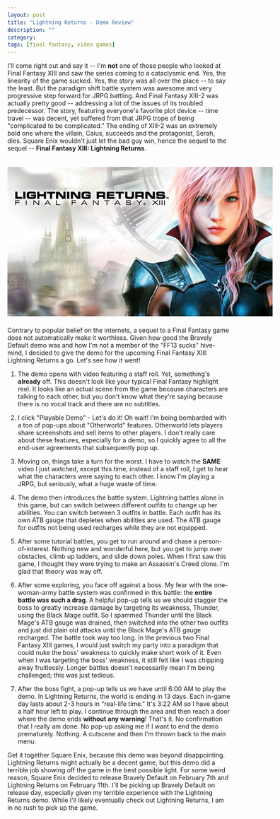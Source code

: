 ```yaml
---
layout: post
title: "Lightning Returns - Demo Review"
description: ""
category: 
tags: [final fantasy, video games]
---
```


I'll come right out and say it -- I'm **not** one of those people who looked at Final Fantasy XIII and saw the series coming to a cataclysmic end. Yes, the linearity of the game sucked. Yes, the story was all over the place -- to say the least. But the paradigm shift battle system was awesome and very progressive step forward for JRPG battling. And Final Fantasy XIII-2 was actually pretty good -- addressing a lot of the issues of its troubled predecessor. The story, featuring everyone's favorite plot device -- time travel -- was decent, yet suffered from that JRPG trope of being "complicated to be complicated." The ending of XIII-2 was an extremely bold one where the villain, Caius, succeeds and the protagonist, Serah, dies. Square Enix wouldn't just let the bad guy win, hence the sequel to the sequel -- **Final Fantasy XIII: Lightning Returns**.

<div>
	<img class="rounded-corners" style="max-width: 600px; border: 0px; margin-top: 20px; margin-bottom: 0px;" src="/assets/images/posts/2014-02-02/xiii-3.jpg"/>
	<p class="caption-text" style="line-height: 1.5em; margin-bottom: 20px;"></p>
</div>

Contrary to popular belief on the internets, a sequel to a Final Fantasy game does not automatically make it worthless. Given how good the Bravely Default demo was and how I'm not a member of the "FF13 sucks" hive-mind, I decided to give the demo for the upcoming Final Fantasy XIII: Lightning Returns a go. Let's see how it went!

<!--break-->

1. The demo opens with video featuring a staff roll. Yet, something's **already** off. This doesn't look like your typical Final Fantasy highlight reel. It looks like an actual scene from the game because characters are talking to each other, but you don't know what they're saying because there is no vocal track and there are no subtitles. 

1. I click "Playable Demo" - Let's do it! Oh wait! I'm being bombarded with a ton of pop-ups about "Otherworld" features. Otherworld lets players share screenshots and sell items to other players. I don't really care about these features, especially for a demo, so I quickly agree to all the end-user agreements that subsequently pop up.

1. Moving on, things take a turn for the worst. I have to watch the **SAME** video I just watched, except this time, instead of a staff roll, I get to hear what the characters were saying to each other. I know I'm playing a JRPG, but seriously, what a huge waste of time.

1. The demo then introduces the battle system. Lightning battles alone in this game, but can switch between different outfits to change up her abilities. You can switch between 3 outfits in battle. Each outfit has its own ATB gauge that depletes when abilities are used. The ATB gauge for outfits not being used recharges while they are not equipped.

1. After some tutorial battles, you get to run around and chase a person-of-interest. Nothing new and wonderful here, but you get to jump over obstacles, climb up ladders, and slide down poles. When I first saw this game, I thought they were trying to make an Assassin's Creed clone. I'm glad that theory was way off.   

1. After some exploring, you face off against a boss. My fear with the one-woman-army battle system was confirmed in this battle: the **entire battle was such a drag**. A helpful pop-up tells us we should stagger the boss to greatly increase damage by targeting its weakness, Thunder, using the Black Mage outfit. So I spammed Thunder until the Black Mage's ATB gauge was drained, then switched into the other two outfits and just did plain old attacks until the Black Mage's ATB gauge recharged. The battle took way too long. In the previous two Final Fantasy XIII games, I would just switch my party into a paradigm that could nuke the boss' weakness to quickly make short work of it. Even when I was targeting the boss' weakness, it still felt like I was chipping away fruitlessly. Longer battles doesn't necessarily mean I'm being challenged; this was just tedious. 

1. After the boss fight, a pop-up tells us we have until 6:00 AM to play the demo. In Lightning Returns, the world is ending in 13 days. Each in-game day lasts about 2-3 hours in "real-life time." It's 3:22 AM so I have about a half hour left to play. I continue through the area and then reach a door where the demo ends **without any warning**! That's it. No confirmation that I really am done. No pop-up asking me if I want to end the demo prematurely. Nothing. A cutscene and then I'm thrown back to the main menu.

Get it together Square Enix, because this demo was beyond disappointing. Lightning Returns might actually be a decent game, but this demo did a terrible job showing off the game in the best possible light. For some weird reason, Square Enix decided to release Bravely Default on February 7th and Lightning Returns on February 11th. I'll be picking up Bravely Default on release day, especially given my terrible experience with the Lightning Returns demo. While I'll likely eventually check out Lightning Returns, I am in no rush to pick up the game.
